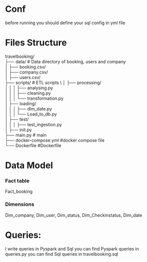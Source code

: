 # Conf
before running you should define your sql config in yml file 
# Files Structure

travelbooking/ \
├── data/ # Data directory of booking, users and company \
│   ├── booking.csv/ \
│   ├── company.csv/ \
│   ├── users.csv/ \
├── scripts/ # ETL scripts \ 
│   ├── processing/ \
│   │   │   ├── analysing.py \
│   │   │   ├── cleaning.py \
│   │   │   └── transformation.py \
│   ├── loading/ \
│   │   │   ├── dim_date.py \
│   │   │   └── Load_to_db.py \
│   ├── test/ \
│   │   │   ├── test_ingestion.py \
│   ├── init.py \
├── main.py # main  \
├── docker-compose.yml #docker compose file \
└── Dockerfile #Dockerfile 



# Data Model

###  Fact table
 Fact_booking

### Dimensions
Dim_company, Dim_user, Dim_status, Dim_Checkinstatus, Dim_date


# Queries: 
I write queries in Pyspark and Sql
you can find Pyspark queries in queries.py 
you can find Sql queries in travelbooking.sql

